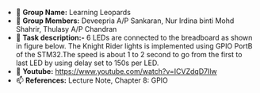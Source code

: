 - 👋 **Group Name:** Learning Leopards
- 👀 **Group Members:** Deveepria A/P Sankaran, Nur Irdina binti Mohd Shahrir, Thulasy A/P Chandran
- 🌱 **Task description:-**
6 LEDs are connected to the breadboard as shown in figure below. The Knight Rider lights is implemented using GPIO PortB of the STM32.The speed is about 1 to 2 second to go from the first to last LED by using delay set to 150s per LED.
- 💞️ **Youtube:** https://www.youtube.com/watch?v=ICVZdqD7Ilw
- 📫 **References:** Lecture Note, Chapter 8: GPIO 
